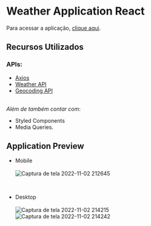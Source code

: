 # Weather Application React

Para acessar a aplicação, [clique aqui](https://application-weather-react.netlify.app/).

## Recursos Utilizados

### APIs: <br/>
- [Axios](https://axios-http.com/)
- [Weather API](https://openweathermap.org/api)
- [Geocoding API](https://openweathermap.org/api/geocoding-api) <br/><br/>

*Além de também contar com*: <br/> 
- Styled Components
- Media Queries.

## Application Preview

- Mobile <br/><br/>
![Captura de tela 2022-11-02 212645](https://user-images.githubusercontent.com/61914472/199627526-27aecb81-533b-443c-a432-2b06800c3ee8.png)
<br/>

- Desktop <br/><br/>
![Captura de tela 2022-11-02 214215](https://user-images.githubusercontent.com/61914472/199627831-2ba875a3-3c37-4e9f-a388-bc9fcafdb179.png)
![Captura de tela 2022-11-02 214242](https://user-images.githubusercontent.com/61914472/199627835-4e1a209f-afbb-4965-bb33-9044b10d43a3.png)
<br/>

